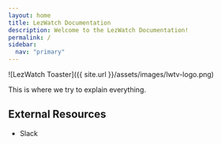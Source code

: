 ```yaml
---
layout: home
title: LezWatch Documentation
description: Welcome to the LezWatch Documentation!
permalink: /
sidebar:
  nav: "primary"
---
```


![LezWatch Toaster]({{ site.url }}/assets/images/lwtv-logo.png)

This is where we try to explain everything.

## External Resources

* Slack
